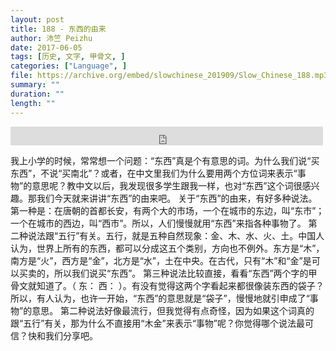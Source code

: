```yaml
---
layout: post
title: 188 - 东西的由来
author: 沛竺 Peizhu
date: 2017-06-05
tags: [历史, 文字, 甲骨文, ]
categories: ["Language", ]
file: https://archive.org/embed/slowchinese_201909/Slow_Chinese_188.mp3
summary: ""
duration: ""
length: ""
---
```


<iframe src="https://archive.org/embed/slowchinese_201909/Slow_Chinese_188.mp3" width="500" height="30" frameborder="0" webkitallowfullscreen="true" mozallowfullscreen="true" allowfullscreen></iframe>

我上小学的时候，常常想一个问题：“东西”真是个有意思的词。为什么我们说“买东西”，不说“买南北”？或者，在中文里我们为什么要用两个方位词来表示“事物”的意思呢？教中文以后，我发现很多学生跟我一样，也对“东西”这个词很感兴趣。那我们今天就来讲讲“东西”的由来吧。
关于“东西”的由来，有好多种说法。第一种是：在唐朝的首都长安，有两个大的市场，一个在城市的东边，叫“东市”；一个在城市的西边，叫“西市”。所以，人们慢慢就用“东西”来指各种事物了。
第二种说法跟“五行”有关。五行，就是五种自然现象：金、木、水、火、土。中国人认为，世界上所有的东西，都可以分成这五个类别，方向也不例外。东方是“木”，南方是“火”，西方是“金”，北方是“水”，土在中央。在古代，只有“木”和“金”是可以买卖的，所以我们说买“东西”。
第三种说法比较直接，看看“东西”两个字的甲骨文就知道了。（ 东： 西： ）。有没有觉得这两个字看起来都很像装东西的袋子？所以，有人认为，也许一开始，“东西”的意思就是“袋子”，慢慢地就引申成了“事物”的意思。
第二种说法好像最流行，但我觉得有点奇怪，因为如果这个词真的跟“五行”有关，那为什么不直接用“木金”来表示“事物”呢？你觉得哪个说法最可信？快和我们分享吧。
